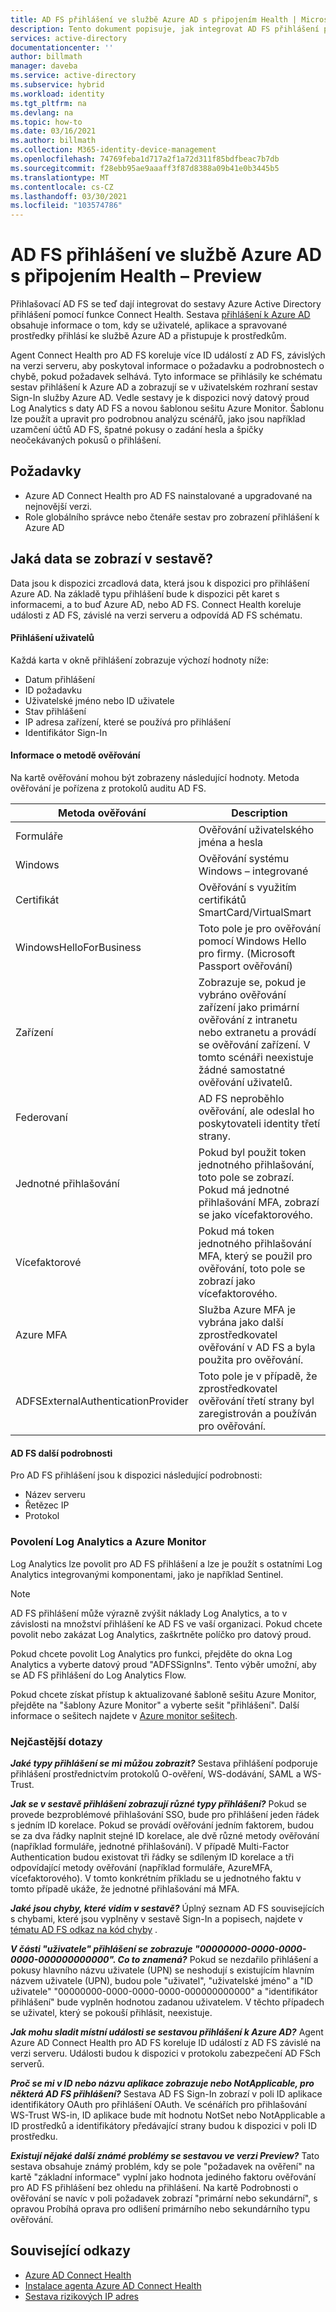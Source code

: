 ```yaml
---
title: AD FS přihlášení ve službě Azure AD s připojením Health | Microsoft Docs
description: Tento dokument popisuje, jak integrovat AD FS přihlášení pomocí sestavy Azure AD Connect Health přihlášení.
services: active-directory
documentationcenter: ''
author: billmath
manager: daveba
ms.service: active-directory
ms.subservice: hybrid
ms.workload: identity
ms.tgt_pltfrm: na
ms.devlang: na
ms.topic: how-to
ms.date: 03/16/2021
ms.author: billmath
ms.collection: M365-identity-device-management
ms.openlocfilehash: 74769feba1d717a2f1a72d311f85bdfbeac7b7db
ms.sourcegitcommit: f28ebb95ae9aaaff3f87d8388a09b41e0b3445b5
ms.translationtype: MT
ms.contentlocale: cs-CZ
ms.lasthandoff: 03/30/2021
ms.locfileid: "103574786"
---
```

# <a name="ad-fs-sign-ins-in-azure-ad-with-connect-health---preview"></a>AD FS přihlášení ve službě Azure AD s připojením Health – Preview

Přihlašovací AD FS se teď dají integrovat do sestavy Azure Active Directory přihlášení pomocí funkce Connect Health. Sestava [přihlášení k Azure AD](https://docs.microsoft.com/azure/active-directory/reports-monitoring/concept-all-sign-ins#:~:text=Interactive%20user%20sign-ins%20are%20sign-ins%20where%20a%20user,to%20Azure%20AD%20or%20to%20a%20helper%20app.) obsahuje informace o tom, kdy se uživatelé, aplikace a spravované prostředky přihlásí ke službě Azure AD a přistupuje k prostředkům. 

Agent Connect Health pro AD FS koreluje více ID událostí z AD FS, závislých na verzi serveru, aby poskytoval informace o požadavku a podrobnostech o chybě, pokud požadavek selhává. Tyto informace se přihlásily ke schématu sestav přihlášení k Azure AD a zobrazují se v uživatelském rozhraní sestav Sign-In služby Azure AD. Vedle sestavy je k dispozici nový datový proud Log Analytics s daty AD FS a novou šablonou sešitu Azure Monitor. Šablonu lze použít a upravit pro podrobnou analýzu scénářů, jako jsou například uzamčení účtů AD FS, špatné pokusy o zadání hesla a špičky neočekávaných pokusů o přihlášení.

## <a name="prerequisites"></a>Požadavky
* Azure AD Connect Health pro AD FS nainstalované a upgradované na nejnovější verzi.
* Role globálního správce nebo čtenáře sestav pro zobrazení přihlášení k Azure AD

## <a name="what-data-is-displayed-in-the-report"></a>Jaká data se zobrazí v sestavě?
Data jsou k dispozici zrcadlová data, která jsou k dispozici pro přihlášení Azure AD. Na základě typu přihlášení bude k dispozici pět karet s informacemi, a to buď Azure AD, nebo AD FS. Connect Health koreluje události z AD FS, závislé na verzi serveru a odpovídá AD FS schématu. 



#### <a name="user-sign-ins"></a>Přihlášení uživatelů 
Každá karta v okně přihlášení zobrazuje výchozí hodnoty níže:
* Datum přihlášení
* ID požadavku
* Uživatelské jméno nebo ID uživatele
* Stav přihlášení
* IP adresa zařízení, které se používá pro přihlášení
* Identifikátor Sign-In

#### <a name="authentication-method-information"></a>Informace o metodě ověřování
Na kartě ověřování mohou být zobrazeny následující hodnoty. Metoda ověřování je pořízena z protokolů auditu AD FS.

|Metoda ověřování|Description|
|-----|-----|
|Formuláře|Ověřování uživatelského jména a hesla|
|Windows|Ověřování systému Windows – integrované|
|Certifikát|Ověřování s využitím certifikátů SmartCard/VirtualSmart|
|WindowsHelloForBusiness|Toto pole je pro ověřování pomocí Windows Hello pro firmy. (Microsoft Passport ověřování)|
|Zařízení | Zobrazuje se, pokud je vybráno ověřování zařízení jako primární ověřování z intranetu nebo extranetu a provádí se ověřování zařízení.  V tomto scénáři neexistuje žádné samostatné ověřování uživatelů.| 
|Federovaní|AD FS neproběhlo ověřování, ale odeslal ho poskytovateli identity třetí strany.|
|Jednotné přihlašování |Pokud byl použit token jednotného přihlašování, toto pole se zobrazí. Pokud má jednotné přihlašování MFA, zobrazí se jako vícefaktorového.|
|Vícefaktorové|Pokud má token jednotného přihlašování MFA, který se použil pro ověřování, toto pole se zobrazí jako vícefaktorového.|
|Azure MFA|Služba Azure MFA je vybrána jako další zprostředkovatel ověřování v AD FS a byla použita pro ověřování.|
|ADFSExternalAuthenticationProvider|Toto pole je v případě, že zprostředkovatel ověřování třetí strany byl zaregistrován a používán pro ověřování.|


#### <a name="ad-fs-additional-details"></a>AD FS další podrobnosti
Pro AD FS přihlášení jsou k dispozici následující podrobnosti:
* Název serveru
* Řetězec IP
* Protokol

### <a name="enabling-log-analytics-and-azure-monitor"></a>Povolení Log Analytics a Azure Monitor
Log Analytics lze povolit pro AD FS přihlášení a lze je použít s ostatními Log Analytics integrovanými komponentami, jako je například Sentinel.

> [!NOTE] 
> AD FS přihlášení může výrazně zvýšit náklady Log Analytics, a to v závislosti na množství přihlášení ke AD FS ve vaší organizaci. Pokud chcete povolit nebo zakázat Log Analytics, zaškrtněte políčko pro datový proud.

Pokud chcete povolit Log Analytics pro funkci, přejděte do okna Log Analytics a vyberte datový proud "ADFSSignIns". Tento výběr umožní, aby se AD FS přihlášení do Log Analytics Flow.

Pokud chcete získat přístup k aktualizované šabloně sešitu Azure Monitor, přejděte na "šablony Azure Monitor" a vyberte sešit "přihlášení".
Další informace o sešitech najdete v [Azure monitor sešitech](https://aka.ms/adfssigninspreview).




### <a name="frequently-asked-questions"></a>Nejčastější dotazy
***Jaké typy přihlášení se mi můžou zobrazit?***
Sestava přihlášení podporuje přihlášení prostřednictvím protokolů O-ověření, WS-dodávání, SAML a WS-Trust. 

***Jak se v sestavě přihlášení zobrazují různé typy přihlášení?***
Pokud se provede bezproblémové přihlašování SSO, bude pro přihlášení jeden řádek s jedním ID korelace.
Pokud se provádí ověřování jedním faktorem, budou se za dva řádky naplnit stejné ID korelace, ale dvě různé metody ověřování (například formuláře, jednotné přihlašování).
V případě Multi-Factor Authentication budou existovat tři řádky se sdíleným ID korelace a tři odpovídající metody ověřování (například formuláře, AzureMFA, vícefaktorového). V tomto konkrétním příkladu se u jednotného faktu v tomto případě ukáže, že jednotné přihlašování má MFA.

***Jaké jsou chyby, které vidím v sestavě?***
Úplný seznam AD FS souvisejících s chybami, které jsou vyplněny v sestavě Sign-In a popisech, najdete v [tématu AD FS odkaz na kód chyby](https://adfshelp.microsoft.com/References/ConnectHealthErrorCodeReference) .

***V části "uživatele" přihlášení se zobrazuje "00000000-0000-0000-0000-000000000000". Co to znamená?***
Pokud se nezdařilo přihlášení a pokusy hlavního názvu uživatele (UPN) se neshodují s existujícím hlavním názvem uživatele (UPN), budou pole "uživatel", "uživatelské jméno" a "ID uživatele" "00000000-0000-0000-0000-000000000000" a "identifikátor přihlášení" bude vyplněn hodnotou zadanou uživatelem. V těchto případech se uživatel, který se pokouší přihlásit, neexistuje.

***Jak mohu sladit místní události se sestavou přihlášení k Azure AD?***
Agent Azure AD Connect Health pro AD FS koreluje ID událostí z AD FS závislé na verzi serveru. Události budou k dispozici v protokolu zabezpečení AD FSch serverů. 

***Proč se mi v ID nebo názvu aplikace zobrazuje nebo NotApplicable, pro některá AD FS přihlášení?***
Sestava AD FS Sign-In zobrazí v poli ID aplikace identifikátory OAuth pro přihlášení OAuth. Ve scénářích pro přihlašování WS-Trust WS-in, ID aplikace bude mít hodnotu NotSet nebo NotApplicable a ID prostředků a identifikátory předávající strany budou k dispozici v poli ID prostředku.

***Existují nějaké další známé problémy se sestavou ve verzi Preview?***
Tato sestava obsahuje známý problém, kdy se pole "požadavek na ověření" na kartě "základní informace" vyplní jako hodnota jediného faktoru ověřování pro AD FS přihlášení bez ohledu na přihlášení. Na kartě Podrobnosti o ověřování se navíc v poli požadavek zobrazí "primární nebo sekundární", s opravou Probíhá oprava pro odlišení primárního nebo sekundárního typu ověřování.


## <a name="related-links"></a>Související odkazy
* [Azure AD Connect Health](./whatis-azure-ad-connect.md)
* [Instalace agenta Azure AD Connect Health](how-to-connect-health-agent-install.md)
* [Sestava rizikových IP adres](how-to-connect-health-adfs-risky-ip.md)





